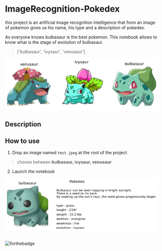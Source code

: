# ImageRecognition-Pokedex

this project is an artificial image recognition intelligence that from an image of pokemon gives us his name, his type and a description of pokedex.

As everyone knows bulbasaur is the best pokemon. This notebook allows to know what is the stage of evolution of bulbasaur.
> ['bulbasaur', 'ivysaur', 'venusaur']

![This is an image](https://github.com/Ligny/ImageRecognition-Pokedex/blob/main/ressources/output.png)

## Description

## How to use

1. Drop an image named `test.jpeg` at the root of the project
> choose between **bulbasaur, ivysaur, venusaur**

2. Launch the notebook

![This is an image](https://github.com/Ligny/ImageRecognition-Pokedex/blob/main/ressources/pokedex.png)

##
![forthebadge](http://forthebadge.com/images/badges/built-with-love.svg)
